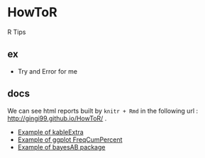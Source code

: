 # HowToR
R Tips 

## ex
- Try and Error for me

## docs
We can see html reports built by ```knitr + Rmd``` in the following url : http://gingi99.github.io/HowToR/ .

* [Example of kableExtra](http://gingi99.github.io/HowToR/ex_kableExtra.html)
* [Example of ggplot FreqCumPercent](http://gingi99.github.io/HowToR/ex_ggplot_FreqCumPercent.html)
* [Example of bayesAB package](http://gingi99.github.io/HowToR/ex_bayesianABTest.html)
